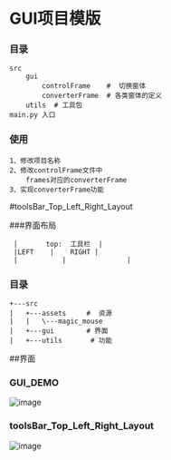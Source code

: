 # GUI项目模版
### 目录
    src
        gui
            controlFrame    #  切换窗体
            converterFrame  # 各类窗体的定义
        utils  # 工具包
    main.py 入口

### 使用
    1、修改项目名称
    2、修改controlFrame文件中
        frames对应的converterFrame
    3、实现converterFrame功能

#toolsBar_Top_Left_Right_Layout

###界面布局

     |       top:  工具栏  |
     |LEFT    |    RIGHT |
     |           |               |

### 目录
	+---src
	|   +---assets     #  资源
	|   |   \---magic_mouse
	|   +---gui        # 界面
	|   +---utils       # 功能

##界面
### GUI_DEMO
![image](https://github.com/tkUIDemo/blob/master/img/chiocesNote.png)
### toolsBar_Top_Left_Right_Layout
![image](https://github.com/tkUIDemo/blob/master/img/top_left_right.png)